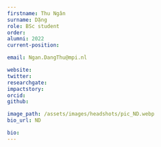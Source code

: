 ```yaml
---
firstname: Thu Ngân
surname: Dặng
role: BSc student
order:
alumni: 2022
current-position:

email: Ngan.DangThu@mpi.nl

website:
twitter:
researchgate:
impactstory:
orcid:
github:

image_path: /assets/images/headshots/pic_ND.webp
bio_url: ND

bio:
---
```

